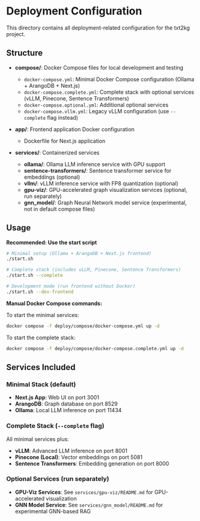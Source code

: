 # Deployment Configuration

This directory contains all deployment-related configuration for the txt2kg project.

## Structure

- **compose/**: Docker Compose files for local development and testing
  - `docker-compose.yml`: Minimal Docker Compose configuration (Ollama + ArangoDB + Next.js)
  - `docker-compose.complete.yml`: Complete stack with optional services (vLLM, Pinecone, Sentence Transformers)
  - `docker-compose.optional.yml`: Additional optional services
  - `docker-compose.vllm.yml`: Legacy vLLM configuration (use `--complete` flag instead)

- **app/**: Frontend application Docker configuration
  - Dockerfile for Next.js application

- **services/**: Containerized services
  - **ollama/**: Ollama LLM inference service with GPU support
  - **sentence-transformers/**: Sentence transformer service for embeddings (optional)
  - **vllm/**: vLLM inference service with FP8 quantization (optional)
  - **gpu-viz/**: GPU-accelerated graph visualization services (optional, run separately)
  - **gnn_model/**: Graph Neural Network model service (experimental, not in default compose files)

## Usage

**Recommended: Use the start script**

```bash
# Minimal setup (Ollama + ArangoDB + Next.js frontend)
./start.sh

# Complete stack (includes vLLM, Pinecone, Sentence Transformers)
./start.sh --complete

# Development mode (run frontend without Docker)
./start.sh --dev-frontend
```

**Manual Docker Compose commands:**

To start the minimal services:

```bash
docker compose -f deploy/compose/docker-compose.yml up -d
```

To start the complete stack:

```bash
docker compose -f deploy/compose/docker-compose.complete.yml up -d
```

## Services Included

### Minimal Stack (default)
- **Next.js App**: Web UI on port 3001
- **ArangoDB**: Graph database on port 8529
- **Ollama**: Local LLM inference on port 11434

### Complete Stack (`--complete` flag)
All minimal services plus:
- **vLLM**: Advanced LLM inference on port 8001
- **Pinecone (Local)**: Vector embeddings on port 5081
- **Sentence Transformers**: Embedding generation on port 8000

### Optional Services (run separately)
- **GPU-Viz Services**: See `services/gpu-viz/README.md` for GPU-accelerated visualization
- **GNN Model Service**: See `services/gnn_model/README.md` for experimental GNN-based RAG